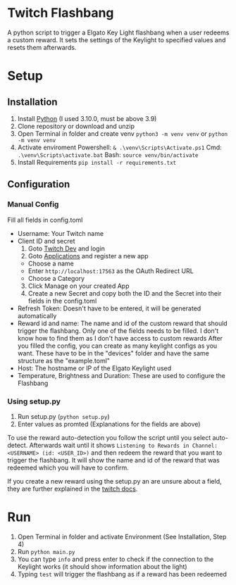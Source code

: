 # Twitch Flashbang
A python script to trigger a Elgato Key Light flashbang when a user redeems a custom reward. It sets the settings of the Keylight to specified values and resets them afterwards. 
# Setup
## Installation
1. Install [Python](https://www.python.org/downloads/) (I used 3.10.0, must be above 3.9)
2. Clone repository or download and unzip
3. Open Terminal in folder and create venv `python3 -m venv venv` or `python -m venv venv`
4. Activate enviroment Powershell: `& .\venv\Scripts\Activate.ps1` Cmd: `.\venv\Scripts\activate.bat` Bash: `source venv/bin/activate`
5. Install Requirements `pip install -r requirements.txt`
## Configuration
### Manual Config
Fill all fields in config.toml
- Username: Your Twitch name
- Client ID and secret
  1. Goto [Twitch Dev](https://dev.twitch.tv) and login
  2. Goto [Applications](https://dev.twitch.tv/console/apps) and register a new app
    - Choose a name
    - Enter `http://localhost:17563` as the OAuth Redirect URL
    - Choose a Category
  3. Click Manage on your created App
  4. Create a new Secret and copy both the ID and the Secret into their fields in the config.toml
- Refresh Token: Doesn't have to be entered, it will be generated automatically
- Reward id and name: The name and id of the custom reward that should trigger the flashbang. Only one of the fields needs to be filled. I don't know how to find them as I don't have access to custom rewards
After you filled the config, you can create as many keylight configs as you want. These have to be in the "devices" folder and have the same structure as the "example.toml"
- Host: The hostname or IP of the Elgato Keylight used
- Temperature, Brightness and Duration: These are used to configure the Flashbang
### Using setup.py
1. Run setup.py (`python setup.py`)
2. Enter values as promted (Explanations for the fields are above)

To use the reward auto-detection you follow the script until you select auto-detect. Afterwards wait until it shows `Listening to Rewards in Channel: <USERNAME> (id: <USER_ID>)` and then redeem the reward that you want to trigger the flashbang. It will show the name and id of the reward that was redeemed which you will have to confirm. 

If you create a new reward using the setup.py an are unsure about a field, they are further explained in the [twitch docs](https://dev.twitch.tv/docs/api/reference#create-custom-rewards).
# Run
1. Open Terminal in folder and activate Environment (See Installation, Step 4)
2. Run `python main.py`
3. You can type `info` and press enter to check if the connection to the Keylight works (it should show information about the light)
4. Typing `test` will trigger the flashbang as if a reward has been redeemed
